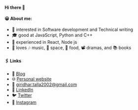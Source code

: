 #### Hi there 👋

<!-- [![Giridhar Talla](https://user-images.githubusercontent.com/58158513/224543527-421ea1d3-5279-49ec-845d-1865e7ef7ef0.png)](https://giridhar.pages.dev) -->


#### 😀 About me:
- 🤩 interested in Software development and Technical writing
- 🎓 good at JavaScript, Python and C++
- 💼 experienced in React, Node js
- 💖 loves  🎶 music, 🌌 space, 🍱 food, 📽️ dramas, and 📚 books

#### 🖇️ Links

- 📝 [Blog](https://giridhartalla.medium.com)
- 🌐 [Personal website](https://giridhar.pages.dev)
- 📧 [giridhar.talla2002@gmail.com](mailto:giridhar.talla2002@gmail.com)
- 💼 [LinkedIn](https://www.linkedin.com/in/giridhar7632/)
- 🐦 [Twitter](https://twitter.com/giridhar_talla)
- 📸 [Instagram](https://www.instagram.com/mr_talla7632)
